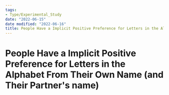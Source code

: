 ```yaml
---
tags:
- Type/Experimental_Study
date: "2022-06-15"
date modified: "2022-06-16"
title: People Have a Implicit Positive Preference for Letters in the Alphabet From Their Own Name (and Their Partner's name)
---
```


# People Have a Implicit Positive Preference for Letters in the Alphabet From Their Own Name (and Their Partner's name)
